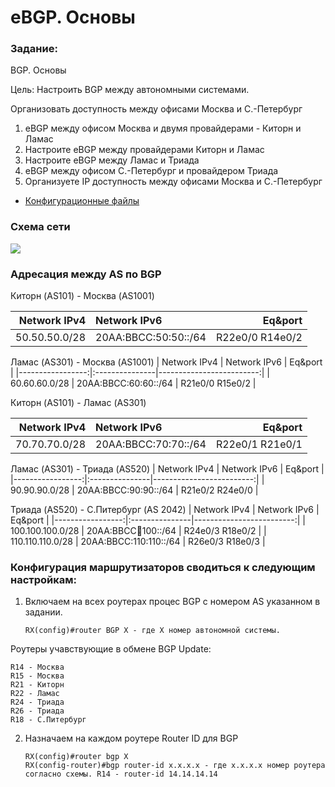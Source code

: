 #  eBGP. Основы

###  Задание:

BGP. Основы

Цель: Настроить BGP между автономными системами.

Организовать доступность между офисами Москва и С.-Петербург

1. eBGP между офисом Москва и двумя провайдерами - Киторн и Ламас
2. Настроите eBGP между провайдерами Киторн и Ламас
3. Настроите eBGP между Ламас и Триада
4. eBGP между офисом С.-Петербург и провайдером Триада
5. Организуете IP доступность между офисами Москва и С.-Петербург


- [Конфигурационные файлы](config/)

### Схема сети

![](Schema1.png)


### Адресация между AS по BGP

Киторн (AS101) - Москва (AS1001)

| Network IPv4     | Network IPv6    |  Eq&port          |
|-----------------:|:---------------|-------------------------:|
| 50.50.50.0/28    | 20AA:BBCC:50:50::/64   | R22e0/0  R14e0/2 |

Ламас (AS301) - Москва (AS1001)
| Network IPv4     | Network IPv6    |  Eq&port          |
|-----------------:|:---------------|-------------------------:|
| 60.60.60.0/28    | 20AA:BBCC:60:60::/64   | R21e0/0  R15e0/2 |

Киторн (AS101) - Ламас (AS301)

| Network IPv4     | Network IPv6    |  Eq&port          |
|-----------------:|:---------------|-------------------------:|
| 70.70.70.0/28    | 20AA:BBCC:70:70::/64   | R22e0/1  R21e0/1 |

Ламас (AS301) - Триада (AS520)
| Network IPv4     | Network IPv6    |  Eq&port          |
|-----------------:|:---------------|-------------------------:|
| 90.90.90.0/28    | 20AA:BBCC:90:90::/64   | R21e0/2  R24e0/0 |

Триада (AS520) - С.Питербург (AS 2042)
| Network IPv4     | Network IPv6    |  Eq&port          |
|-----------------:|:---------------|-------------------------:|
| 100.100.100.0/28    | 20AA:BBCC:100:100::/64   | R24e0/3  R18e0/2 |
| 110.110.110.0/28    | 20AA:BBCC:110:110::/64   | R26e0/3  R18e0/3 |








### Конфигурация маршрутизаторов сводиться к следующим настройкам:

1. Включаем на всех роутерах процес BGP с номером AS указанном в задании. 
          
       RX(config)#router BGP X - где X номер автономной системы. 
       
 Роутеры учавствующие в обмене BGP Update:
 
    R14 - Москва 
    R15 - Москва
    R21 - Киторн 
    R22 - Ламас
    R24 - Триада 
    R26 - Триада 
    R18 - С.Питербург
 
2. Назначаем на каждом роутере Router ID для BGP

       RX(config)#router bgp X
       RX(config-router)#bgp router-id x.x.x.x - где x.x.x.x номер роутера согласно схемы. R14 - router-id 14.14.14.14
     
     



